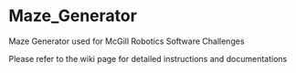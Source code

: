 Maze_Generator
==============

Maze Generator used for McGill Robotics Software Challenges

Please refer to the wiki page for detailed instructions and documentations
